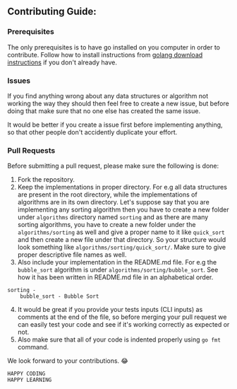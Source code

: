 ## Contributing Guide:


### Prerequisites

The only prerequisites is to have go installed on you computer in order to contribute. Follow how to install instructions from [golang download instructions](https://golang.org/doc/install) if you don't already have.


### Issues

If you find anything wrong about any data structures or algorithm not working the way they should then feel free to create a new issue, but before doing that make sure that no one else has created the same issue.

It would be better if you create a issue first before implementing anything, so that other people don't accidently duplicate your effort.


### Pull Requests

Before submitting a pull request, please make sure the following is done:

1. Fork the repository.
2. Keep the implementations in proper directory. For e.g all data structures are present in the root directory, while the implementations of algorithms are in its own directory. Let's suppose say that you are implementing any sorting algorithm then you have to create a new folder under `algorithms` directory named `sorting` and as there are many sorting algorithms, you have to create a new folder under the `algorithms/sorting` as well and give a proper name to it like `quick_sort` and then create a new file under that directory. So your structure would look something like `algorithms/sorting/quick_sort/`. Make sure to give proper descriptive file names as well.
3. Also include your implementation in the README.md file. For e.g the `bubble_sort` algorithm is under `algorithms/sorting/bubble_sort`. See how it has been written in README.md file in an alphabetical order.

```
sorting -
    bubble_sort - Bubble Sort
```

4. It would be great if you provide your tests inputs (CLI inputs) as comments at the end of the file, so before merging your pull request we can easily test your code and see if it's working correctly as expected or not.
5. Also make sure that all of your code is indented properly using `go fmt` command.

We look forward to your contributions. :joy:

```
HAPPY CODING
HAPPY LEARNING
```